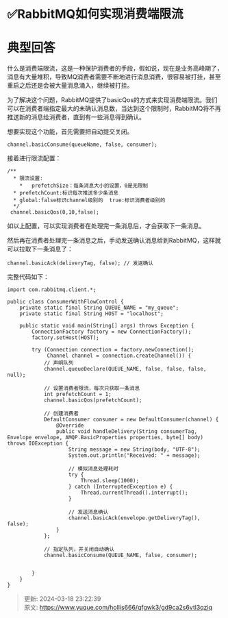 # ✅RabbitMQ如何实现消费端限流

# 典型回答


什么是消费端限流，这是一种保护消费者的手段，假如说，现在是业务高峰期了，消息有大量堆积，导致MQ消费者需要不断地进行消息消费，很容易被打挂，甚至重启之后还是会被大量消息涌入，继续被打挂。



为了解决这个问题，RabbitMQ提供了basicQos的方式来实现消费端限流。我们可以在消费者端指定最大的未确认消息数，当达到这个限制时，RabbitMQ将不再推送新的消息给消费者，直到有一些消息得到确认。



想要实现这个功能，首先需要把自动提交关闭。



```plain
channel.basicConsume(queueName, false, consumer);
```



接着进行限流配置：

```plain
/**
  * 限流设置:  
	*	prefetchSize：每条消息大小的设置，0是无限制
  * prefetchCount:标识每次推送多少条消息
  * global:false标识channel级别的  true:标识消费者级别的
  */
 channel.basicQos(0,10,false);
```



如以上配置，可以实现消费者在处理完一条消息后，才会获取下一条消息。



然后再在消费者处理完一条消息之后，手动发送确认消息给到RabbitMQ，这样就可以拉取下一条消息了：



```plain
channel.basicAck(deliveryTag, false); // 发送确认
```



完整代码如下：



```plain
import com.rabbitmq.client.*;

public class ConsumerWithFlowControl {
    private static final String QUEUE_NAME = "my_queue";
    private static final String HOST = "localhost";

    public static void main(String[] args) throws Exception {
        ConnectionFactory factory = new ConnectionFactory();
        factory.setHost(HOST);

        try (Connection connection = factory.newConnection();
             Channel channel = connection.createChannel()) {
            // 声明队列
            channel.queueDeclare(QUEUE_NAME, false, false, false, null);

            // 设置消费者限流，每次只获取一条消息
            int prefetchCount = 1;
            channel.basicQos(prefetchCount);

            // 创建消费者
            DefaultConsumer consumer = new DefaultConsumer(channel) {
                @Override
                public void handleDelivery(String consumerTag, Envelope envelope, AMQP.BasicProperties properties, byte[] body) throws IOException {
                    String message = new String(body, "UTF-8");
                    System.out.println("Received: " + message);

                    // 模拟消息处理耗时
                    try {
                        Thread.sleep(1000);
                    } catch (InterruptedException e) {
                        Thread.currentThread().interrupt();
                    }

                    // 发送消息确认
                    channel.basicAck(envelope.getDeliveryTag(), false);
                }
            };

            // 指定队列，并关闭自动确认
            channel.basicConsume(QUEUE_NAME, false, consumer);

           
        }
    }
}

```



> 更新: 2024-03-18 23:22:39  
> 原文: <https://www.yuque.com/hollis666/qfgwk3/gd9ca2s6vtl3qziq>